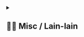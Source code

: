 <details> 
  <summary>
  <h2> ⛓️‍💥 Misc / Lain-lain</h2> 
  </summary>

<p>
<div align="center">
<h3>
  🌠 Starred:
</h3>

[![Stargazers repo roster for @NightRunners02/](https://reporoster.com/stars/NightRunners02/tugas3.modul4)](https://github.com/NightRunners02/tugas3.modul4/stargazers)

---
<h3>
  🪐 Forked:
</h3>

[![Forkers repo roster for @NightRunners02/](https://reporoster.com/forks/NightRunners02/tugas3.modul4)](https://github.com/NightRunners02/tugas3.modul4/network/members)

---
<h3>
  💫 Star History:
</h3>

[![Star History Chart](https://api.star-history.com/svg?repos=NightRunners02/tugas3.modul4&type=Date)](https://star-history.com/#NightRunners02/tugas3.modul4&Date)

</p>
</div>
</details>

